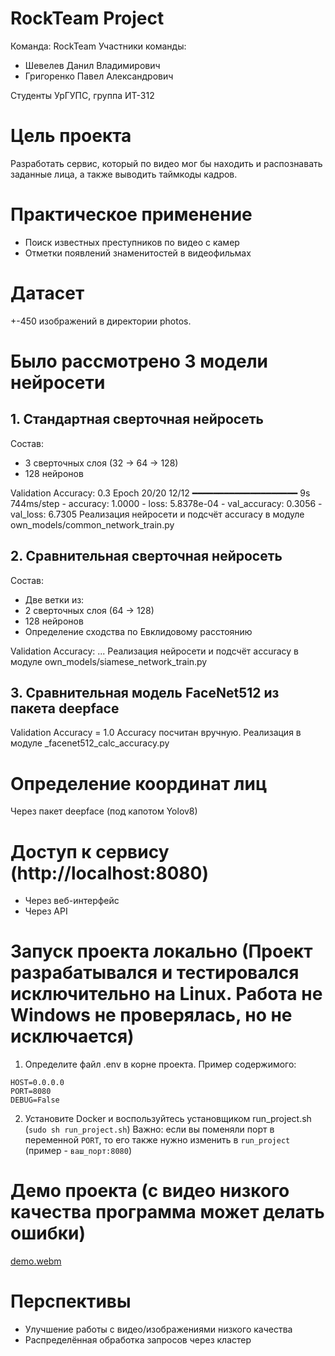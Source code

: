 # RockTeam Project

Команда: RockTeam
Участники команды:
- Шевелев Данил Владимирович
- Григоренко Павел Александрович

Студенты УрГУПС, группа ИТ-312

# Цель проекта
Разработать сервис, который по видео мог бы находить и распознавать заданные лица, а также выводить таймкоды кадров.

# Практическое применение
- Поиск известных преступников по видео с камер
- Отметки появлений знаменитостей в видеофильмах

# Датасет
+-450 изображений в директории photos.

# Было рассмотрено 3 модели нейросети
## 1. Стандартная сверточная нейросеть
Состав:
- 3 сверточных слоя (32 -> 64 -> 128)
- 128 нейронов

Validation Accuracy: 0.3
Epoch 20/20
12/12 ━━━━━━━━━━━━━━━━━━━━ 9s 744ms/step - accuracy: 1.0000 - loss: 5.8378e-04 - val_accuracy: 0.3056 - val_loss: 6.7305
Реализация нейросети и подсчёт accuracy в модуле own_models/common_network_train.py

## 2. Сравнительная сверточная нейросеть
Состав:
- Две ветки из:
- 2 сверточных слоя (64 -> 128)
- 128 нейронов
- Определение сходства по Евклидовому расстоянию

Validation Accuracy: ...
Реализация нейросети и подсчёт accuracy в модуле own_models/siamese_network_train.py

## 3. Сравнительная модель FaceNet512 из пакета deepface
Validation Accuracy = 1.0
Accuracy посчитан вручную. Реализация в модуле _facenet512_calc_accuracy.py

# Определение координат лиц
Через пакет deepface (под капотом Yolov8)

# Доступ к сервису (http://localhost:8080)
- Через веб-интерфейс
- Через API

# Запуск проекта локально (Проект разрабатывался и тестировался исключительно на Linux. Работа не Windows не проверялась, но не исключается)
1. Определите файл .env в корне проекта. Пример содержимого:
```env
HOST=0.0.0.0
PORT=8080
DEBUG=False
```
2. Установите Docker и воспользуйтесь установщиком run_project.sh (`sudo sh run_project.sh`)
Важно: если вы поменяли порт в переменной `PORT`, то его также нужно изменить в `run_project` (пример - `ваш_порт:8080`)

# Демо проекта (с видео низкого качества программа может делать ошибки)
[demo.webm](https://github.com/user-attachments/assets/5cf042c8-13b3-4a7a-950a-aa4344f9470e)

# Перспективы
- Улучшение работы с видео/изображениями низкого качества
- Распределённая обработка запросов через кластер
